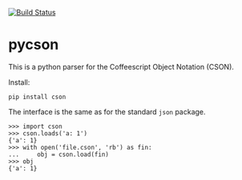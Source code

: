 [![Build Status](https://travis-ci.org/avakar/pycson.svg?branch=master)](https://travis-ci.org/avakar/pycson)

# pycson

This is a python parser for the Coffeescript Object Notation (CSON).

Install:

    pip install cson

The interface is the same as for the standard `json` package.

    >>> import cson
    >>> cson.loads('a: 1')
    {'a': 1}
    >>> with open('file.cson', 'rb') as fin:
    ...     obj = cson.load(fin)
    >>> obj
    {'a': 1}
